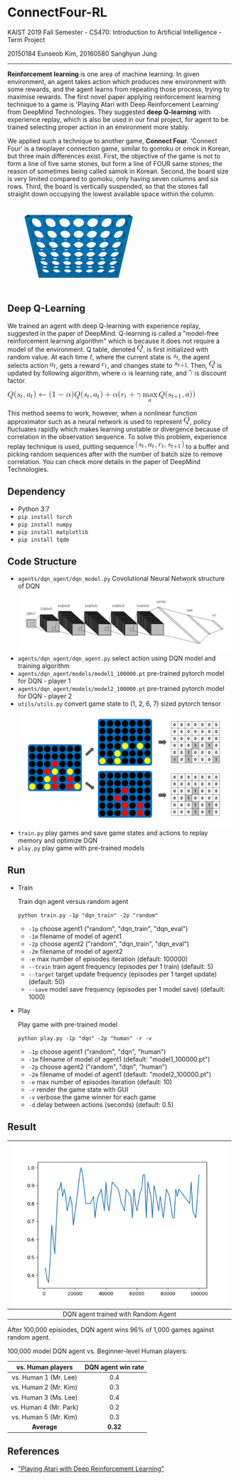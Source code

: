 # ConnectFour-RL
KAIST 2019 Fall Semester - CS470: Introduction to Artificial Intelligence - Term Project

20150184 Eunseob Kim, 20160580 Sanghyun Jung

---------------------
**Reinforcement learning** is one area of machine learning. In given environment, an agent takes action which produces new environment with some rewards, and the agent learns from repeating those process, trying to maximise rewards. The first novel paper applying reinforcement learning technique to a game is 'Playing Atari with Deep Reinforcement Learning' from DeepMind Technologies. They suggested **deep Q-learning** with experience replay, which is also be used in our final project, for agent to be trained selecting proper action in an environment more stably.

We applied such a technique to another game, **Connect Four**. 'Connect Four' is a twoplayer connection game, similar to gomoku or omok in Korean, but three main differences exist. First, the objective of the game is not to form a line of five same stones, but form a line of FOUR same stones; the reason of sometimes being called samok in Korean. Second, the board size is very limited compared to gomoku, only having seven columns and six rows. Third, the board is vertically suspended, so that the stones fall straight down occupying the lowest available space within the column.

 ![ConnectFour game](images/connect_four.gif)

## Deep Q-Learning
We trained an agent with deep Q-learning with experience replay, suggested in the paper of DeepMind. Q-learning is called a "model-free reinforcement learning algorithm" which is because it does not require a model of the environment. Q table, denoted ![eq1](images/eq1.png), is first initialized with random value. At each time ![eq2](images/eq2.png), where the current state is ![eq3](images/eq3.png), the agent selects action ![eq4](images/eq4.png), gets a reward ![eq5](images/eq5.png), and changes state to ![eq6](images/eq6.png). Then, ![eq1](images/eq1.png) is updated by following algorithm, where ![eq7](images/eq7.png) is learning rate, and ![eq8](images/eq8.png) is discount factor.

![eq9](images/eq9.png)

This method seems to work, however, when a nonlinear function approximator such as a neural network is used to represent ![eq1](images/eq1.png), policy fluctuates rapidly which makes learning unstable or divergence because of correlation in the observation sequence. To solve this problem,  experience replay technique is used, putting sequence ![eq10](images/eq10.png) to a buffer and picking random sequences after with the number of batch size to remove correlation. You can check more details in the paper of DeepMind Technologies.

## Dependency

* Python 3.7
* ``` pip install torch ```
* ``` pip install numpy ```
* ``` pip install matplotlib ```
* ``` pip install tqdm ```

## Code Structure

- ```agents/dqn_agent/dqn_model.py```  Covolutional Neural Network structure of DQN
![DQN structure](images/dqn_structure.png)
- ```agents/dqn_agent/dqn_agent.py```  select action using DQN model and training algorithm
- ```agents/dqn_agent/models/model1_100000.pt```  pre-trained pytorch model for DQN - player 1
- ```agents/dqn_agent/models/model2_100000.pt```  pre-trained pytorch model for DQN - player 2
- ```utils/utils.py```  convert game state to (1, 2, 6, 7) sized pytorch tensor
![Preprocess of state to tensor](images/preprocess.png)
- ```train.py```  play games and save game states and actions to replay memory and optimize DQN
- ```play.py```  play game with pre-trained models

## Run

* Train

  Train dqn agent versus random agent

  ``` 
  python train.py -1p "dqn_train" -2p "random"
  ```

  - ```-1p```  choose agent1 ("random", "dqn_train", "dqn_eval")
  - ```-1m```  filename of model of agent1
  - ```-2p```  choose agent2 ("random", "dqn_train", "dqn_eval")
  - ```-2m``` filename of model of agent2
  - ```-e```  max number of episodes iteration (default: 100000)
  - ```--train```  train agent frequency (episodes per 1 train) (default: 5)
  - ```--target```  target update frequency (episodes per 1 target update) (default: 50)
  - ```--save```  model save frequency (episodes per 1 model save) (default: 1000)

* Play

  Play game with pre-trained model
  
  ```
  python play.py -1p "dqn" -2p "human" -r -v
  ```
  
  - ```-1p```  choose agent1 ("random", "dqn", "human")
  - ```-1m```  filename of model of agent1 (default: "model1_100000.pt")
  - ```-2p```  choose agent2 ("random", "dqn", "human")
  - ```-2m```  filename of model of agent1 (default: "model2_100000.pt")
  - ```-e```  max number of episodes iteration (default: 10)
  - ```-r```  render the game state with GUI
  - ```-v```  verbose the game winner for each game
  - ```-d```  delay between actions (seconds) (default: 0.5)

## Result

| ![DQN agent trained with Random Agent](images/graph.png) |
|:---:|
| DQN agent trained with Random Agent |

After 100,000 episiodes, DQN agent wins 96% of 1,000 games against random agent.

100,000 model DQN agent vs. Beginner-level Human players:

| vs. Human players | DQN agent win rate |
|:---:| :---:|
| vs. Human 1 (Mr. Lee)  | 0.4  |
| vs. Human 2 (Mr. Kim)  | 0.3  |
| vs. Human 3 (Ms. Lee)  | 0.4  |
| vs. Human 4 (Mr. Park) | 0.2  |
| vs. Human 5 (Mr. Kim)  | 0.3  |
| **Average**            | **0.32** |


## References
- ["Playing Atari with Deep Reinforcement Learning"](https://arxiv.org/abs/1312.5602)